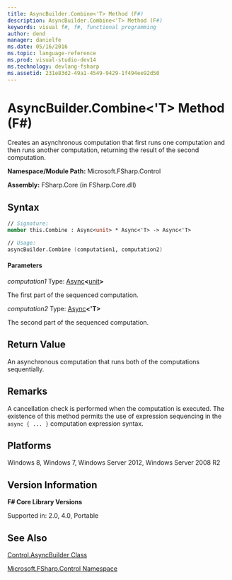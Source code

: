 ```yaml
---
title: AsyncBuilder.Combine<'T> Method (F#)
description: AsyncBuilder.Combine<'T> Method (F#)
keywords: visual f#, f#, functional programming
author: dend
manager: danielfe
ms.date: 05/16/2016
ms.topic: language-reference
ms.prod: visual-studio-dev14
ms.technology: devlang-fsharp
ms.assetid: 231e83d2-49a1-4549-9429-1f494ee92d50 
---
```


# AsyncBuilder.Combine<'T> Method (F#)

Creates an asynchronous computation that first runs one computation and then runs another computation, returning the result of the second computation.

**Namespace/Module Path:** Microsoft.FSharp.Control

**Assembly:** FSharp.Core (in FSharp.Core.dll)


## Syntax

```fsharp
// Signature:
member this.Combine : Async<unit> * Async<'T> -> Async<'T>

// Usage:
asyncBuilder.Combine (computation1, computation2)
```

#### Parameters
*computation1*
Type: [Async](https://msdn.microsoft.com/library/e0b28ea2-dea5-4021-b2b9-d7d4761babde)**&lt;**[unit](https://msdn.microsoft.com/library/00b837c2-6c8a-483a-87d3-0479c64037a7)**&gt;**


The first part of the sequenced computation.


*computation2*
Type: [Async](https://msdn.microsoft.com/library/e0b28ea2-dea5-4021-b2b9-d7d4761babde)**&lt;'T&gt;**


The second part of the sequenced computation.

## Return Value

An asynchronous computation that runs both of the computations sequentially.

## Remarks
A cancellation check is performed when the computation is executed. The existence of this method permits the use of expression sequencing in the `async { ... }` computation expression syntax.

## Platforms
Windows 8, Windows 7, Windows Server 2012, Windows Server 2008 R2

## Version Information
**F# Core Library Versions**

Supported in: 2.0, 4.0, Portable

## See Also
[Control.AsyncBuilder Class](Control.AsyncBuilder-Class-%5BFSharp%5D.md)

[Microsoft.FSharp.Control Namespace](Microsoft.FSharp.Control-Namespace-%5BFSharp%5D.md)